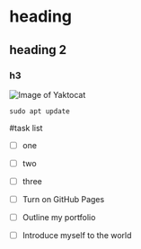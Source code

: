 # heading
## heading 2
### h3


![Image of Yaktocat](https://octodex.github.com/images/yaktocat.png)

```linux
sudo apt update
```


#task list
- [ ] one
- [ ] two
- [ ] three


- [ ] Turn on GitHub Pages
- [ ] Outline my portfolio
- [ ] Introduce myself to the world
